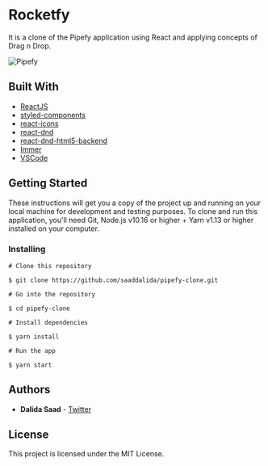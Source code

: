 # Rocketfy

It is a clone of the Pipefy application using React and applying concepts of Drag n Drop.

![Pipefy](pepefy.gif)

## Built With

- [ReactJS](https://reactjs.org/)
- [styled-components](https://www.styled-components.com/)
- [react-icons](https://react-icons.netlify.com/)
- [react-dnd](https://github.com/react-dnd/react-dnd)
- [react-dnd-html5-backend](https://github.com/react-dnd/react-dnd-html5-backend)
- [Immer](https://github.com/immerjs/immer)
- [VSCode](https://code.visualstudio.com/)

## Getting Started

These instructions will get you a copy of the project up and running on your local machine for development and testing purposes. To clone and run this application, you'll need Git, Node.js v10.16 or higher + Yarn v1.13 or higher installed on your computer.

### Installing

    # Clone this repository

    $ git clone https://github.com/saaddalida/pipefy-clone.git

    # Go into the repository

    $ cd pipefy-clone

    # Install dependencies

    $ yarn install

    # Run the app 

    $ yarn start

## Authors

- **Dalida Saad** - [Twitter](https://twitter.com/dalida_saad)

## License

This project is licensed under the MIT License.
